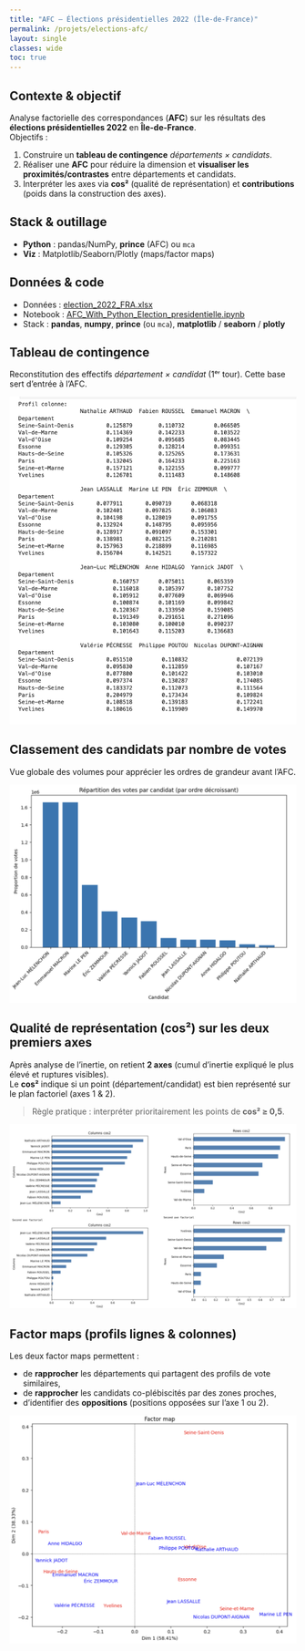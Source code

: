 ```yaml
---
title: "AFC — Élections présidentielles 2022 (Île-de-France)"
permalink: /projets/elections-afc/
layout: single
classes: wide
toc: true
---
```


## Contexte & objectif
Analyse factorielle des correspondances (**AFC**) sur les résultats des **élections présidentielles 2022** en **Île-de-France**.  
Objectifs :
1. Construire un **tableau de contingence** *départements × candidats*.
2. Réaliser une **AFC** pour réduire la dimension et **visualiser les proximités/contrastes** entre départements et candidats.
3. Interpréter les axes via **cos²** (qualité de représentation) et **contributions** (poids dans la construction des axes).

## Stack & outillage
- **Python** : pandas/NumPy, **prince** (AFC) ou `mca`
- **Viz** : Matplotlib/Seaborn/Plotly (maps/factor maps)

## Données & code
- Données : [election_2022_FRA.xlsx](../asset/ACF_elections_presidentielles/data/election_2022_FRA.xlsx)  
- Notebook : [AFC_With_Python_Election_presidentielle.ipynb](https://github.com/Victorouledi/Portfolio_data_analyst_et_data_scientist_Victor_OULEDI/blob/portfolio/docs/asset/ACF_elections_presidentielles/notebooks/AFC_With_Python%20Election%20pre%CC%81sidentielle%20.ipynb)
- Stack : **pandas**, **numpy**, **prince** (ou `mca`), **matplotlib** / **seaborn** / **plotly**




## Tableau de contingence
Reconstitution des effectifs *département × candidat* (1ᵉʳ tour). Cette base sert d’entrée à l’AFC.

![Tableau de contingence](../asset/ACF_elections_presidentielles/images/TB_contingence.png)

## Classement des candidats par nombre de votes
Vue globale des volumes pour apprécier les ordres de grandeur avant l’AFC.

![Classement des candidats](../asset/ACF_elections_presidentielles/images/classement_elec.png)

## Qualité de représentation (cos²) sur les deux premiers axes
Après analyse de l’inertie, on retient **2 axes** (cumul d’inertie expliqué le plus élevé et ruptures visibles).  
Le **cos²** indique si un point (département/candidat) est bien représenté sur le plan factoriel (axes 1 & 2).  
> Règle pratique : interpréter prioritairement les points de **cos² ≥ 0,5**.

![Qualité de représentation (cos²)](../asset/ACF_elections_presidentielles/images/qual_repres.png)

## Factor maps (profils lignes & colonnes)
Les deux factor maps permettent :
- de **rapprocher** les départements qui partagent des profils de vote similaires,  
- de **rapprocher** les candidats co-plébiscités par des zones proches,  
- d’identifier des **oppositions** (positions opposées sur l’axe 1 ou 2).

![Factor_map](../asset/ACF_elections_presidentielles/images/Factor_map.png)
